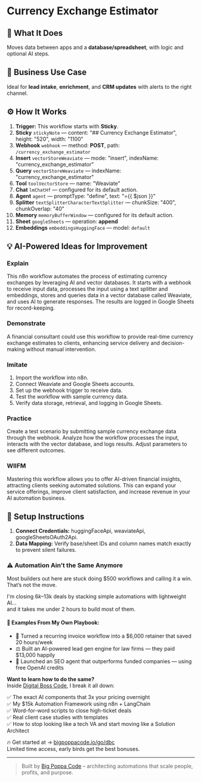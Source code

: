 # Currency Exchange Estimator
  ## 🚀 What It Does
  Moves data between apps and a **database/spreadsheet**, with logic and optional AI steps.
  
  ## 💼 Business Use Case
  Ideal for **lead intake**, **enrichment**, and **CRM updates** with alerts to the right channel.
  
  ## ⚙️ How It Works
  1. **Trigger:** This workflow starts with **Sticky**.
  2. **Sticky** `stickyNote` — content: "## Currency Exchange Estimator", height: "520", width: "1100"
3. **Webhook** `webhook` — method: **POST**, path: `/currency_exchange_estimator`
4. **Insert** `vectorStoreWeaviate` — mode: "insert", indexName: "currency_exchange_estimator"
5. **Query** `vectorStoreWeaviate` — indexName: "currency_exchange_estimator"
6. **Tool** `toolVectorStore` — name: "Weaviate"
7. **Chat** `lmChatHf` — configured for its default action.
8. **Agent** `agent` — promptType: "define", text: "={{ $json }}"
9. **Splitter** `textSplitterCharacterTextSplitter` — chunkSize: "400", chunkOverlap: "40"
10. **Memory** `memoryBufferWindow` — configured for its default action.
11. **Sheet** `googleSheets` — operation: **append**
12. **Embeddings** `embeddingsHuggingFace` — model: `default`
  
  ## 💡 AI-Powered Ideas for Improvement
  ### Explain
This n8n workflow automates the process of estimating currency exchanges by leveraging AI and vector databases. It starts with a webhook to receive input data, processes the input using a text splitter and embeddings, stores and queries data in a vector database called Weaviate, and uses AI to generate responses. The results are logged in Google Sheets for record-keeping.

### Demonstrate
A financial consultant could use this workflow to provide real-time currency exchange estimates to clients, enhancing service delivery and decision-making without manual intervention.

### Imitate
1. Import the workflow into n8n.
2. Connect Weaviate and Google Sheets accounts.
3. Set up the webhook trigger to receive data.
4. Test the workflow with sample currency data.
5. Verify data storage, retrieval, and logging in Google Sheets.

### Practice
Create a test scenario by submitting sample currency exchange data through the webhook. Analyze how the workflow processes the input, interacts with the vector database, and logs results. Adjust parameters to see different outcomes.

### WIIFM
Mastering this workflow allows you to offer AI-driven financial insights, attracting clients seeking automated solutions. This can expand your service offerings, improve client satisfaction, and increase revenue in your AI automation business.
  
  ## 🔧 Setup Instructions
  1. **Connect Credentials:** huggingFaceApi, weaviateApi, googleSheetsOAuth2Api.
2. **Data Mapping:** Verify base/sheet IDs and column names match exactly to prevent silent failures.
  
### ⚠️ Automation Ain’t the Same Anymore

Most builders out here are stuck doing $500 workflows and calling it a win.  
That’s not the move.  

I'm closing $6k–$13k deals by stacking simple automations with lightweight AI...  
and it takes me under 2 hours to build most of them.

#### 🧠 Examples From My Own Playbook:
- 🔁 Turned a recurring invoice workflow into a $6,000 retainer that saved 20 hours/week  
- ⚖️ Built an AI-powered lead gen engine for law firms — they paid $13,000 happily  
- 🚀 Launched an SEO agent that outperforms funded companies — using free OpenAI credits  

**Want to learn how to do the same?**  
Inside [Digital Boss Code](https://bigpoppacode.io/go/dbc), I break it all down:

✅ The exact AI components that 3x your pricing overnight  
✅ My $15k Automation Framework using n8n + LangChain  
✅ Word-for-word scripts to close high-ticket deals  
✅ Real client case studies with templates  
✅ How to stop looking like a tech VA and start moving like a Solution Architect  

🔥 Get started at → [bigpoppacode.io/go/dbc](https://bigpoppacode.io/go/dbc)  
Limited time access, early birds get the best bonuses.

---
> Built by [Big Poppa Code](https://bigpoppacode.io) – architecting automations that scale people, profits, and purpose.
  